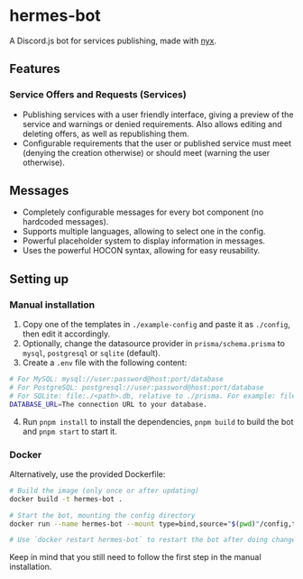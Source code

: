 # hermes-bot

A Discord.js bot for services publishing, made with [nyx](https://github.com/nyx-discord/nyx).

## Features

### Service Offers and Requests (Services)

* Publishing services with a user friendly interface, giving a preview of the service and warnings or denied
  requirements. Also allows editing and deleting offers, as well as republishing them.
* Configurable requirements that the user or published service must meet (denying the creation otherwise) or should
  meet (warning the user otherwise).

## Messages

* Completely configurable messages for every bot component (no hardcoded messages).
* Supports multiple languages, allowing to select one in the config.
* Powerful placeholder system to display information in messages.
* Uses the powerful HOCON syntax, allowing for easy reusability.

## Setting up

### Manual installation

1. Copy one of the templates in `./example-config` and paste it as `./config`, then edit it accordingly.
2. Optionally, change the datasource provider in `prisma/schema.prisma` to `mysql`, `postgresql` or `sqlite` (default).
3. Create a `.env` file with the following content:

```bash
# For MySQL: mysql://user:password@host:port/database
# For PostgreSQL: postgresql://user:password@host:port/database
# For SQLite: file:./<path>.db, relative to ./prisma. For example: file:../database.db
DATABASE_URL=The connection URL to your database.
```

4. Run `pnpm install` to install the dependencies, `pnpm build` to build the bot and `pnpm start` to start it.

### Docker

Alternatively, use the provided Dockerfile:

```bash
# Build the image (only once or after updating)
docker build -t hermes-bot .

# Start the bot, mounting the config directory
docker run --name hermes-bot --mount type=bind,source="$(pwd)"/config,target=/usr/src/app/config -d hermes-bot

# Use `docker restart hermes-bot` to restart the bot after doing changes in config.
```

Keep in mind that you still need to follow the first step in the manual installation.
